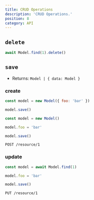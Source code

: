 ```yaml
---
title: CRUD Operations
description: 'CRUD Operations.'
position: 8
category: API
---
```


## `delete`

```js
await Model.find(1).delete()
```

## `save`
- Returns: `Model | { data: Model }`

### create

<code-group>
  <code-block Label="Request 1" active>

  ```js
  const model = new Model({ foo: 'bar' })

  model.save()
  ```

  </code-block>
  <code-block Label="Request 2">

  ```js
  const model = new Model()

  model.foo = 'bar'
  
  model.save()
  ```

  </code-block>
  <code-block Label="Query">

  ```http request
  POST /resource/1
  ```

  </code-block>
</code-group>

### update

<code-group>
  <code-block Label="Request" active>

  ```js
  const model = await Model.find(1)
  
  model.foo = 'bar'
  
  model.save()
  ```

  </code-block>
  <code-block Label="Query">

  ```http request
  PUT /resource/1
  ```

  </code-block>
</code-group>

